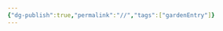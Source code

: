 ```yaml
---
{"dg-publish":true,"permalink":"//","tags":["gardenEntry"]}
---
```


<script src="https://cdn.jsdelivr.net/npm/lucide@latest/dist/lucide.min.js"></script>
<script src="https://identity.netlify.com/v1/netlify-identity-widget.js"></script>
<script src="/auth-embed.js"></script>
<div id="auth-gate" style="display: none;">

# 🌲

@sethfu

大家好👋，歡迎來到我的個人網站。

##### Obsidian
- [[Knowledge/Obsidian技巧/1.功能&小技巧\|1.功能&小技巧]]
- [[Knowledge/Obsidian技巧/2.好用插件分享\|2.好用插件分享]]
- [[Knowledge/Obsidian技巧/3.自動推git的方法\|3.自動推git的方法]]
- [[Knowledge/Obsidian技巧/4.建立網站分享筆記\|4.建立網站分享筆記]]
##### 實用文章
- [[Knowledge/技術文章/電腦小技巧\|電腦小技巧]]
- [[Knowledge/技術文章/Docker\|Docker]]
- [[Knowledge/技術文章/TLS、SSL憑證-製作CSR\|TLS、SSL憑證-製作CSR]]
##### SmartKMS
- [[Products/知識管理SmartKMS/SmartKMS Linux\|SmartKMS Linux]]
- [[Products/知識管理SmartKMS/SmartKMS注意事項\|SmartKMS注意事項]]
- [[Products/知識管理SmartKMS/SmartKMS憑證SSL\|SmartKMS憑證SSL]]
##### SmartRobot
- [[Products/SmartRobot/SmartRobot Docker\|SmartRobot Docker]]
- [[Products/SmartRobot/SmartRobot安裝\|SmartRobot安裝]]
- [[Products/SmartRobot/SmartRobot掛載nginx+憑證\|SmartRobot掛載nginx+憑證]]
##### Helpdesk
- [[Products/文字客服Helpdesk4J/文字客服安裝\|文字客服安裝]]
##### APP Install Packages
- [[Products/APP Install Packages/app安裝包\|app安裝包]]
##### 客戶
- [[Projects/Customer/台灣電力/台電北客\|台電北客]]

</div>
